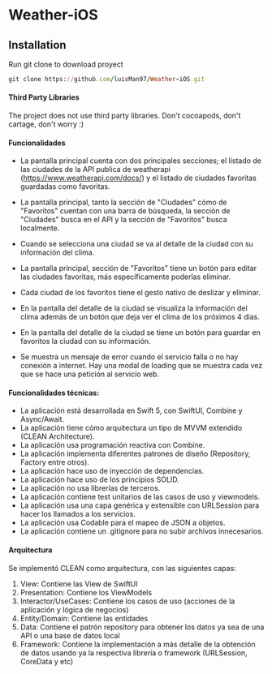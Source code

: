 # Weather-iOS

## Installation
Run git clone to download proyect

```ruby
git clone https://github.com/luisMan97/Weather-iOS.git
```

#### Third Party Libraries
The project does not use third party libraries. Don't cocoapods, don't cartage, don't worry :)

#### Funcionalidades
- La pantalla principal cuenta con dos principales secciones; el listado de las ciudades de la API publica de weatherapi (https://www.weatherapi.com/docs/) y el listado de ciudades favoritas guardadas como favoritas.
- La pantalla principal, tanto la sección de "Ciudades" cómo de "Favoritos" cuentan con una barra de búsqueda, la sección de "Ciudades" busca en el API y la sección de "Favoritos" busca localmente.
- Cuando se selecciona una ciudad se va al detalle de la ciudad con su información del clima.
- La pantalla principal, sección de "Favoritos" tiene un botón para editar las ciudades favoritas, más específicamente poderlas eliminar.
- Cada ciudad de los favoritos tiene el gesto nativo de deslizar y eliminar.
- En la pantalla del detalle de la ciudad se visualiza la información del clima además de un botón que deja ver el clima de los próximos 4 días.

- En la pantalla del detalle de la ciudad se tiene un botón para guardar en favoritos la ciudad con su información.
- Se muestra un mensaje de error cuando el servicio falla o no hay conexión a internet.
Hay una modal de loading que se muestra cada vez que se hace una petición al servicio web.

#### Funcionalidades técnicas:
- La aplicación está desarrollada en Swift 5, con SwiftUI, Combine y Async/Await.
- La aplicación tiene cómo arquitectura un tipo de MVVM extendido (CLEAN Architecture).
- La aplicación usa programación reactiva con Combine.
- La aplicación implementa diferentes patrones de diseño (Repository, Factory entre otros).
- La aplicación hace uso de inyección de dependencias.
- La aplicación hace uso de los principios SOLID.
- La aplicación no usa librerías de terceros.
- La aplicación contiene test unitarios de las casos de uso y viewmodels.
- La aplicación usa una capa genérica y extensible con URLSession para hacer los llamados a los servicios.  
- La aplicación usa Codable para el mapeo de JSON a objetos. 
- La aplicación contiene un .gitignore para no subir archivos innecesarios.

#### Arquitectura
Se implementó CLEAN como arquitectura, con las siguientes capas:
1) View: Contiene las View de SwiftUI
2) Presentation: Contiene los ViewModels
3) Interactor/UseCases: Contiene los casos de uso (acciones de la aplicación y lógica de negocios)
4) Entity/Domain: Contiene las entidades
5) Data: Contiene el patrón repository para obtener los datos ya sea de una API o una base de datos local
6) Framework: Contiene la implementación a más detalle de la obtención de datos usando ya la respectiva librería o framework (URLSession, CoreData y etc)
